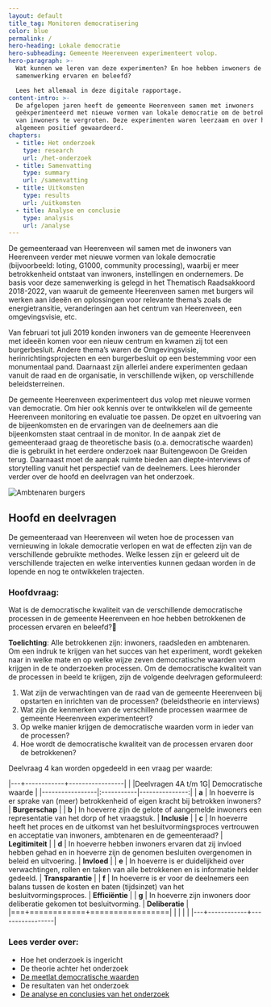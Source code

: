 ```yaml
---
layout: default
title_tag: Monitoren democratisering
color: blue
permalink: /
hero-heading: Lokale democratie
hero-subheading: Gemeente Heerenveen experimenteert volop.
hero-paragraph: >-
  Wat kunnen we leren van deze experimenten? En hoe hebben inwoners de
  samenwerking ervaren en beleefd?

  Lees het allemaal in deze digitale rapportage.
content-intro: >-
  De afgelopen jaren heeft de gemeente Heerenveen samen met inwoners
  geëxperimenteerd met nieuwe vormen van lokale democratie om de betrokkenheid
  van inwoners te vergroten. Deze experimenten waren leerzaam en over het
  algemeen positief gewaardeerd.
chapters:
  - title: Het onderzoek
    type: research
    url: /het-onderzoek
  - title: Samenvatting
    type: summary
    url: /samenvatting
  - title: Uitkomsten
    type: results
    url: /uitkomsten
  - title: Analyse en conclusie
    type: analysis
    url: /analyse
---
```

De gemeenteraad van Heerenveen wil samen met de inwoners van Heerenveen verder met nieuwe vormen van lokale democratie (bijvoorbeeld: loting, G1000, community processing), waarbij er meer betrokkenheid ontstaat van inwoners, instellingen en ondernemers. De basis voor deze samenwerking is gelegd in het Thematisch Raadsakkoord 2018-2022, van waaruit de gemeente Heerenveen samen met burgers wil werken aan ideeën en oplossingen voor relevante thema’s zoals de energietransitie, veranderingen aan het centrum van Heerenveen, een omgevingsvisie, etc.

Van februari tot juli 2019 konden inwoners van de gemeente Heerenveen met ideeën komen voor een nieuw centrum en kwamen zij tot een burgerbesluit. Andere thema’s waren de Omgevingsvisie, herinrichtingsprojecten en een burgerbesluit op een bestemming voor een monumentaal pand. Daarnaast zijn allerlei andere experimenten gedaan vanuit de raad en de organisatie, in verschillende wijken, op verschillende beleidsterreinen.

De gemeente Heerenveen experimenteert dus volop met nieuwe vormen van democratie. Om hier ook kennis over te ontwikkelen wil de gemeente Heerenveen monitoring en evaluatie toe passen. De opzet en uitvoering van de bijeenkomsten en de ervaringen van de deelnemers aan die bijeenkomsten staat centraal in de monitor. In de aanpak ziet de gemeenteraad graag de theoretische basis (o.a. democratische waarden) die is gebruikt in het eerdere onderzoek naar Buitengewoon De Greiden terug. Daarnaast moet de aanpak ruimte bieden aan diepte-interviews of storytelling vanuit het perspectief van de deelnemers. Lees hieronder verder over de hoofd en deelvragen van het onderzoek.

![Ambtenaren burgers](/uploads/ambtenaren-burgers.jpg "Ambtenaren burgers")

## Hoofd en deelvragen

De gemeenteraad van Heerenveen wil weten hoe de processen van vernieuwing in lokale democratie verlopen en wat de effecten zijn van de verschillende gebruikte methodes. Welke lessen zijn er geleerd uit de verschillende trajecten en welke interventies kunnen gedaan worden in de lopende en nog te ontwikkelen trajecten.

### Hoofdvraag:

Wat is de democratische kwaliteit van de verschillende democratische processen in de gemeente Heerenveen en hoe hebben betrokkenen de processen ervaren en beleefd?

**Toelichting**: Alle betrokkenen zijn: inwoners, raadsleden en ambtenaren. Om een indruk te krijgen van het succes van het experiment, wordt gekeken naar in welke mate en op welke wijze zeven democratische waarden vorm krijgen in de te onderzoeken processen. Om de democratische kwaliteit van de processen in beeld te krijgen, zijn de volgende deelvragen geformuleerd:

1. Wat zijn de verwachtingen van de raad van de gemeente Heerenveen bij opstarten en inrichten van de processen? (beleidstheorie en interviews)
2. Wat zijn de kenmerken van de verschillende processen waarmee de gemeente Heerenveen experimenteert?
3. Op welke manier krijgen de democratische waarden vorm in ieder van de processen?
4. Hoe wordt de democratische kwaliteit van de processen ervaren door de betrokkenen?

Deelvraag 4 kan worden opgedeeld in een vraag per waarde:

|---+------------+-----------------|
|   |Deelvragen 4A t/m 1G| Democratische waarde  |
|-----------------|:-----------|---------------:|
| **a** | In hoeverre is er sprake van (meer) betrokkenheid of eigen kracht bij betrokken inwoners? | **Burgerschap**  |
| **b** | In hoeverre zijn de gelote of aangemelde inwoners een representatie van het dorp of het vraagstuk. | **Inclusie**      |
| **c** | In hoeverre heeft het proces en de uitkomst van het besluitvormingsproces vertrouwen en acceptatie van inwoners, ambtenaren en de gemeenteraad?        | **Legitimiteit**             |
| **d** |  In hoeverre hebben inwoners ervaren dat zij invloed hebben gehad en in hoeverre zijn de genomen besluiten overgenomen in beleid en uitvoering.          |      **Invloed**           |
| **e** |  In hoeverre is er duidelijkheid over verwachtingen, rollen en taken van alle betrokkenen en is informatie helder gedeeld.          |      **Transparantie**           |
| **f** | In hoeverre is er voor de deelnemers een balans tussen de kosten en baten (tijdsinzet) van het besluitvormingsproces. | **Efficiëntie** |
| **g** | In hoeverre zijn inwoners door deliberatie gekomen tot besluitvorming. | **Deliberatie** |
|===+============+=================|
|   |            |                 |
|---+------------+-----------------|

### Lees verder over:

* Hoe het onderzoek is ingericht
* De theorie achter het onderzoek
* [De meetlat democratische waarden](/de-democratische-meetlat)
* De resultaten van het onderzoek
* [De analyse en conclusies van het onderzoek](/analyse)
